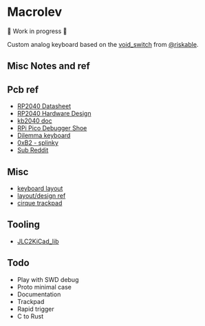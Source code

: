# Macrolev

🚧 Work in progress 🚧

Custom analog keyboard based on the [void_switch](https://github.com/riskable/void_switch) from [@riskable](https://github.com/riskable).

## Misc Notes and ref

## Pcb ref

- [RP2040 Datasheet](https://datasheets.raspberrypi.com/rp2040/rp2040-datasheet.pdf)
- [RP2040 Hardware Design](https://datasheets.raspberrypi.com/rp2040/hardware-design-with-rp2040.pdf)
- [kb2040 doc](https://learn.adafruit.com/adafruit-kb2040/downloads)
- [RPi Pico Debugger Shoe](https://github.com/ShawnHymel/rpi-pico-debugger-shoe)
- [Dilemma keyboard](https://github.com/Bastardkb/Dilemma)
- [0xB2 - splinky](https://github.com/plut0nium/0xB2)
- [Sub Reddit](https://www.reddit.com/r/PrintedCircuitBoard/search/?q=rp2040&restrict_sr=1&sr_nsfw=&include_over_18=1)

## Misc

- [keyboard layout](http://www.keyboard-layout-editor.com/##@@=~%0A%60&=!%0A1&=%2F@%0A2&=%23%0A3&=$%0A4&=%25%0A5&=%5E%0A6&=%2F&%0A7&=*%0A8&=(%0A9&=)%0A0&=%2F_%0A-&=+%0A%2F=&_w:1.5%3B&=Backspace&_x:1&a:7&d:true%3B&=%3B&@_a:4&w:1.5%3B&=Tab&=Q&=W&=E&=R&=T&=Y&=U&=I&=O&=P&=%7B%0A%5B&=%7D%0A%5D&=%7C%0A%5C%3B&@_w:1.75%3B&=Caps%20Lock&=A&=S&=D&=F&=G&=H&=J&=K&=L&=%2F:%0A%2F%3B&=%22%0A'&_w:1.75%3B&=Enter%3B&@_w:1.25%3B&=Shift&=%3F%0A%2F%2F&=Z&=X&=C&=V&=B&=N&=M&=%3C%0A,&=%3E%0A.&_w:1.5%3B&=Shift%3B&@_y:-0.75&x:13%3B&=%5E%3B&@_y:-0.25&w:1.25%3B&=Ctrl&_w:1.25%3B&=Win&_w:1.25%3B&=Alt&_a:7&w:1.75%3B&=&_x:2&w:1.75%3B&=&_a:4&w:1.25%3B&=Alt&_w:1.25%3B&=Fn%3B&@_y:-0.75&x:12%3B&=%3C&=v&=%3E)
- [layout/design ref](https://geekhack.org/index.php?topic=103671.0)
- [cirque trackpad](https://www.cirque.com/glidepoint-circle-trackpads)

## Tooling

- [JLC2KiCad_lib](https://github.com/TousstNicolas/JLC2KiCad_lib)

## Todo

- Play with SWD debug
- Proto minimal case
- Documentation
- Trackpad
- Rapid trigger
- C to Rust
